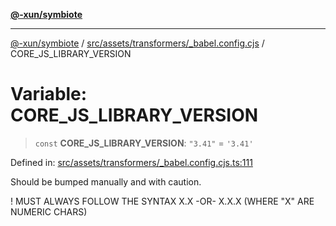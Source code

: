 [**@-xun/symbiote**](../../../../../README.md)

***

[@-xun/symbiote](../../../../../README.md) / [src/assets/transformers/\_babel.config.cjs](../README.md) / CORE\_JS\_LIBRARY\_VERSION

# Variable: CORE\_JS\_LIBRARY\_VERSION

> `const` **CORE\_JS\_LIBRARY\_VERSION**: `"3.41"` = `'3.41'`

Defined in: [src/assets/transformers/\_babel.config.cjs.ts:111](https://github.com/Xunnamius/symbiote/blob/c0ad42f4c6445e4425455b816e9c7314dfae3311/src/assets/transformers/_babel.config.cjs.ts#L111)

Should be bumped manually and with caution.

! MUST ALWAYS FOLLOW THE SYNTAX X.X -OR- X.X.X (WHERE "X" ARE NUMERIC CHARS)
